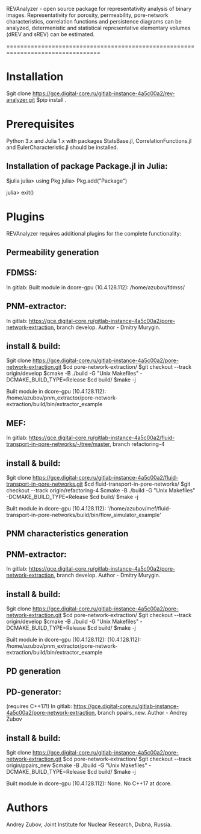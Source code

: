 REVAnalyzer - open source package for representativity analysis of binary images. 
Representativity for porosity, permeability, pore-network characteristics, correlation
functions and persistence diagrams can be analyzed, determenistic and statistical representative elementary volumes (dREV and sREV) can be estimated.


=================================================================================

Installation
============
$git clone https://gce.digital-core.ru/gitlab-instance-4a5c00a2/rev-analyzer.git
$pip install .

Prerequisites
=============
Python 3.x and Julia 1.x with packages StatsBase.jl, CorrelationFunctions.jl
and EulerCharacteristic.jl should be installed.

Installation of package Package.jl in Julia:
------------------------------------------------------------
$julia
julia> using Pkg
julia> Pkg.add("Package")

julia> exit()


Plugins
=======
REVAnalyzer requires additional plugins for the complete functionality:

Permeability generation
-----------------------------------

FDMSS:
------------
In gitlab:
Built module in dcore-gpu (10.4.128.112): /home/azubov/fdmss/

PNM-extractor:
---------------------
In gitlab: https://gce.digital-core.ru/gitlab-instance-4a5c00a2/pore-network-extraction, branch develop. Author - Dmitry Murygin.


install & build:
-------------------
$git clone https://gce.digital-core.ru/gitlab-instance-4a5c00a2/pore-network-extraction.git
$cd pore-network-extraction/
$git checkout --track origin/develop
$cmake -B ./build -G "Unix Makefiles" -DCMAKE_BUILD_TYPE=Release
$cd build/
$make -j

Built module in dcore-gpu (10.4.128.112):  /home/azubov/pnm_extractor/pore-network-extraction/build/bin/extractor_example

MEF: 
-------
In gitlab: https://gce.digital-core.ru/gitlab-instance-4a5c00a2/fluid-transport-in-pore-networks/-/tree/master, branch refactoring-4


install & build:
---------------------
$git clone https://gce.digital-core.ru/gitlab-instance-4a5c00a2/fluid-transport-in-pore-networks.git
$cd fluid-transport-in-pore-networks/
$git checkout --track origin/refactoring-4
$cmake -B ./build -G "Unix Makefiles" -DCMAKE_BUILD_TYPE=Release
$cd build/
$make -j

Built module in dcore-gpu (10.4.128.112): '/home/azubov/mef/fluid-transport-in-pore-networks/build/bin/flow_simulator_example'

PNM characteristics generation
----------------------------------------------
PNM-extractor:
---------------------
In gitlab: https://gce.digital-core.ru/gitlab-instance-4a5c00a2/pore-network-extraction, branch develop. Author - Dmitry Murygin.

install & build:
---------------------
$git clone https://gce.digital-core.ru/gitlab-instance-4a5c00a2/pore-network-extraction.git
$cd pore-network-extraction/
$git checkout --track origin/develop
$cmake -B ./build -G "Unix Makefiles" -DCMAKE_BUILD_TYPE=Release
$cd build/
$make -j
 
Built module in dcore-gpu (10.4.128.112):  (10.4.128.112): /home/azubov/pnm_extractor/pore-network-extraction/build/bin/extractor_example


PD generation
---------------------

PD-generator: 
----------------------
(requires C++17!)
In gitlab: https://gce.digital-core.ru/gitlab-instance-4a5c00a2/pore-network-extraction, branch ppairs_new. Author - Andrey Zubov

install & build:
---------------------
$git clone https://gce.digital-core.ru/gitlab-instance-4a5c00a2/pore-network-extraction.git
$cd pore-network-extraction/
$git checkout --track origin/ppairs_new
$cmake -B ./build -G "Unix Makefiles" -DCMAKE_BUILD_TYPE=Release
$cd build/
$make -j

Built module in dcore-gpu (10.4.128.112): None. No C++17 at dcore. 


Authors
=======
Andrey Zubov, Joint Institute for Nuclear Research, Dubna, Russia.
